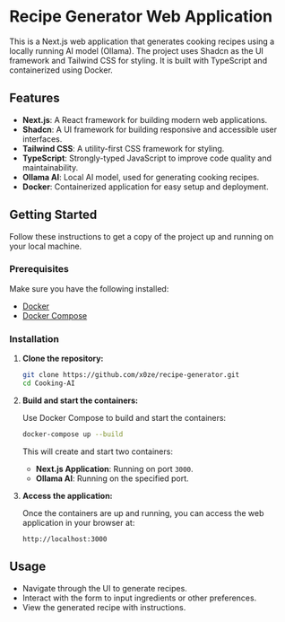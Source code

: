 # Recipe Generator Web Application

This is a Next.js web application that generates cooking recipes using a locally running AI model (Ollama). The project uses Shadcn as the UI framework and Tailwind CSS for styling. It is built with TypeScript and containerized using Docker.

## Features

- **Next.js**: A React framework for building modern web applications.
- **Shadcn**: A UI framework for building responsive and accessible user interfaces.
- **Tailwind CSS**: A utility-first CSS framework for styling.
- **TypeScript**: Strongly-typed JavaScript to improve code quality and maintainability.
- **Ollama AI**: Local AI model, used for generating cooking recipes.
- **Docker**: Containerized application for easy setup and deployment.

## Getting Started

Follow these instructions to get a copy of the project up and running on your local machine.

### Prerequisites

Make sure you have the following installed:

- [Docker](https://www.docker.com/get-started)
- [Docker Compose](https://docs.docker.com/compose/install/)

### Installation

1. **Clone the repository:**

    ```bash
    git clone https://github.com/x0ze/recipe-generator.git
    cd Cooking-AI
    ```
2. **Build and start the containers:**

    Use Docker Compose to build and start the containers:

    ```bash
    docker-compose up --build
    ```

    This will create and start two containers:
    - **Next.js Application**: Running on port `3000`.
    - **Ollama AI**: Running on the specified port.

3. **Access the application:**

    Once the containers are up and running, you can access the web application in your browser at:

    ```plaintext
    http://localhost:3000
    ```

## Usage

- Navigate through the UI to generate recipes.
- Interact with the form to input ingredients or other preferences.
- View the generated recipe with instructions.
